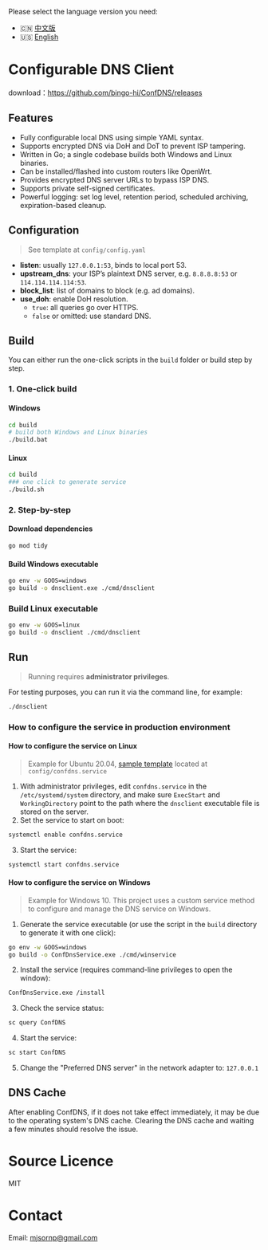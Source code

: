 <!-- README.en-US.md -->
Please select the language version you need:

- 🇨🇳 [中文版](README.zh-CN.md)
- 🇺🇸 [English](README.en-US.md)

# Configurable DNS Client
download：https://github.com/bingo-hi/ConfDNS/releases

## Features
- Fully configurable local DNS using simple YAML syntax.
- Supports encrypted DNS via DoH and DoT to prevent ISP tampering.
- Written in Go; a single codebase builds both Windows and Linux binaries.
- Can be installed/flashed into custom routers like OpenWrt.
- Provides encrypted DNS server URLs to bypass ISP DNS.
- Supports private self-signed certificates.
- Powerful logging: set log level, retention period, scheduled archiving, expiration-based cleanup.

## Configuration
> See template at `config/config.yaml`

- **listen**: usually `127.0.0.1:53`, binds to local port 53.  
- **upstream_dns**: your ISP’s plaintext DNS server, e.g. `8.8.8.8:53` or `114.114.114.114:53`.  
- **block_list**: list of domains to block (e.g. ad domains).  
- **use_doh**: enable DoH resolution.  
  - `true`: all queries go over HTTPS.  
  - `false` or omitted: use standard DNS.

## Build

You can either run the one-click scripts in the `build` folder or build step by step.

### 1. One-click build

#### Windows
```bash
cd build
# build both Windows and Linux binaries
./build.bat
```

#### Linux
```bash
cd build
### one click to generate service
./build.sh
```

### 2. Step-by-step
#### Download dependencies
```bash
go mod tidy
```

#### Build Windows executable
``` bash
go env -w GOOS=windows
go build -o dnsclient.exe ./cmd/dnsclient
```

### Build Linux executable
```bash
go env -w GOOS=linux
go build -o dnsclient ./cmd/dnsclient
```

## Run
> Running requires **administrator privileges**.

For testing purposes, you can run it via the command line, for example:
```bash
./dnsclient
```

### How to configure the service in production environment

#### How to configure the service on Linux
> Example for Ubuntu 20.04, [sample template](config/confdns.service) located at `config/confdns.service`

1. With administrator privileges, edit `confdns.service` in the `/etc/systemd/system` directory, and make sure `ExecStart` and `WorkingDirectory` point to the path where the `dnsclient` executable file is stored on the server.
2. Set the service to start on boot:
```bash
systemctl enable confdns.service
```
3. Start the service:
```bash
systemctl start confdns.service
```

#### How to configure the service on Windows
> Example for Windows 10. This project uses a custom service method to configure and manage the DNS service on Windows.

1. Generate the service executable (or use the script in the `build` directory to generate it with one click):
```bash
go env -w GOOS=windows
go build -o ConfDnsService.exe ./cmd/winservice
```
2. Install the service (requires command-line privileges to open the window):
```bash
ConfDnsService.exe /install
```
3. Check the service status:
```bash
sc query ConfDNS
```
4. Start the service:
```bash
sc start ConfDNS
```
5. Change the "Preferred DNS server" in the network adapter to: `127.0.0.1`

## DNS Cache
After enabling ConfDNS, if it does not take effect immediately, it may be due to the operating system's DNS cache. Clearing the DNS cache and waiting a few minutes should resolve the issue.

# Source Licence
MIT

# Contact
Email: mjsornp@gmail.com